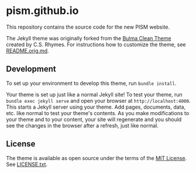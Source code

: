 # pism.github.io

This repository contains the source code for the new PISM website.

The Jekyll theme was originally forked from the [Bulma Clean Theme](https://github.com/chrisrhymes/bulma-clean-theme) created by C.S. Rhymes. For instructions how to customize the theme, see [README.orig.md](README.orig.md).

## Development

To set up your environment to develop this theme, run `bundle install`.

Your theme is set up just like a normal Jekyll site! To test your theme, run `bundle exec jekyll serve` and open your browser at `http://localhost:4000`. This starts a Jekyll server using your theme. Add pages, documents, data, etc. like normal to test your theme's contents. As you make modifications to your theme and to your content, your site will regenerate and you should see the changes in the browser after a refresh, just like normal.

## License

The theme is available as open source under the terms of the [MIT License](https://opensource.org/licenses/MIT). See [LICENSE.txt](LICENSE.txt).
